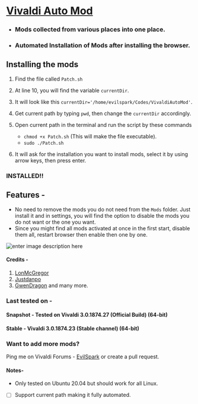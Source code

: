 

# [Vivaldi Auto Mod](https://github.com/EvilSpark/VivaldiAutoMod)

 - ### Mods collected from various places into one place. 
 -  ### Automated Installation of Mods after installing the browser.

## Installing the mods

1. Find the file called `Patch.sh`
2. At line 10, you will find the variable `currentDir`.
3. It will look like this `currentDir='/home/evilspark/Codes/VivaldiAutoMod'`.
4. Get current path by typing `pwd`, then change the `currentDir` accordingly.
5. Open current path in the terminal and run the script by these commands
	- `chmod +x Patch.sh` (This will make the file executable).
	 - `sudo ./Patch.sh`

6. It will ask for the installation you want to install mods, select it by using arrow keys, then press enter.

### INSTALLED!!


## Features - 
- No need to remove the mods you do not need from the `Mods` folder. Just install it and in settings, you will find the option to disable the mods you do not want or the one you want.
- Since you might find all mods activated at once in the first start, disable them all, restart browser then enable then one by one.

![enter image description here](https://github.com/EvilSpark/VivaldiAutoMod/blob/master/image.png?raw=true)

#### Credits - 
1. [LonMcGregor](https://github.com/LonMcGregor/VivaldiMods)
2. [Justdanpo](https://github.com/justdanpo/VivaldiHooks)
 3. [GwenDragon](https://forum.vivaldi.net/user/gwen-dragon)
 and many more.
 
 
 ### Last tested on - 
 #### Snapshot -  Tested on Vivaldi	3.0.1874.27 (Official Build) (64-bit)
#### Stable - Vivaldi	3.0.1874.23 (Stable channel) (64-bit)
 
 
 
 
### Want to add more mods?
Ping me on Vivaldi Forums - [EvilSpark](https://forum.vivaldi.net/user/evilspark) or create a pull request.



#### Notes- 
- Only tested on Ubuntu 20.04 but should work for all Linux.
-   [ ] Support current path making it fully automated.


